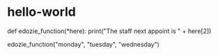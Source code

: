# hello-world
def edozie_function(*here):
  print("The staff next appoint is " + here[2])

edozie_function("monday", "tuesday", "wednesday")

  
